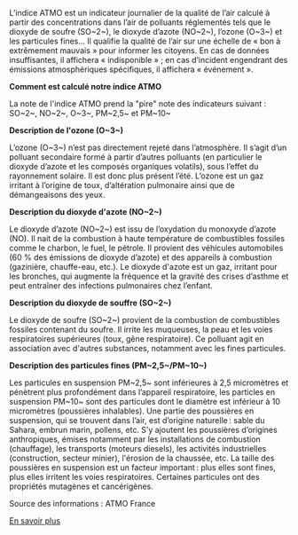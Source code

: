 L’indice ATMO est un indicateur journalier de la qualité de l’air calculé à partir des concentrations dans l’air de polluants réglementés tels que le dioxyde de soufre (SO~2~), le dioxyde d’azote (NO~2~), l’ozone (O~3~) et les particules fines... Il qualifie la qualité de l’air sur une échelle de « bon à extrêmement mauvais » pour informer les citoyens. En cas de données insuffisantes, il affichera « indisponible » ; en cas d’incident engendrant des émissions atmosphériques spécifiques, il affichera « événement ».

**Comment est calculé notre indice ATMO**

La note de l'indice ATMO prend la "pire" note des indicateurs suivant : SO~2~, NO~2~, O~3~, PM~2,5~ et PM~10~

**Description de l'ozone (O~3~)**

L’ozone (O~3~) n’est pas directement rejeté dans l’atmosphère. Il s’agit d’un polluant secondaire formé à partir d’autres polluants (en particulier le dioxyde d’azote et les composés organiques volatils), sous l’effet du rayonnement solaire. Il est donc plus présent l’été.
L’ozone est un gaz irritant à l’origine de toux, d’altération pulmonaire ainsi que de démangeaisons des yeux.

**Description du dioxyde d'azote (NO~2~)**

Le dioxyde d’azote (NO~2~) est issu de l’oxydation du monoxyde d’azote (NO). Il nait de la combustion à haute température de combustibles fossiles comme le charbon, le fuel, le pétrole.
Il provient des véhicules automobiles (60 % des émissions de dioxyde d’azote) et des appareils à combustion (gazinière, chauffe-eau, etc.).
Le dioxyde d'azote est un gaz, irritant pour les bronches, qui augmente la fréquence et la gravité des crises d’asthme et peut entraîner des infections pulmonaires chez l’enfant.

**Description du dioxyde de souffre (SO~2~)**

Le dioxyde de soufre (SO~2~) provient de la combustion de combustibles fossiles contenant du soufre.
Il irrite les muqueuses, la peau et les voies respiratoires supérieures (toux, gêne respiratoire). Ce polluant agit en association avec d'autres substances, notamment avec les fines particules.

**Description des particules fines (PM~2,5~/PM~10~)**

Les particules en suspension PM~2,5~ sont inférieures à 2,5 micromètres et pénètrent plus profondément dans l’appareil respiratoire, les particles en suspension PM~10~ sont des particules dont le diamètre est inférieur à 10 micromètres (poussières inhalables).
Une partie des poussières en suspension, qui se trouvent dans l’air, est d’origine naturelle : sable du Sahara, embrun marin, pollens, etc. S’y ajoutent les poussières d’origines anthropiques, émises notamment par les installations de combustion (chauffage), les transports (moteurs diesels), les activités industrielles (construction, secteur minier), l'érosion de la chaussée, etc.
La taille des poussières en suspension est un facteur important : plus elles sont fines, plus elles irritent les voies respiratoires. Certaines particules ont des propriétés mutagènes et cancérigènes.

Source des informations : ATMO France

[En savoir plus](https://www.atmo-france.org/article/lindice-atmo)

